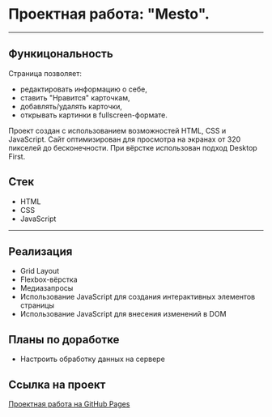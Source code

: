 # Проектная работа: "Mesto".

---

## Функицональность

Страница позволяет:
- редактировать информацию о себе,
- ставить "Нравится" карточкам,
- добавлять/удалять карточки,
- открывать картинки в fullscreen-формате.

Проект создан с использованием возможностей HTML, CSS и JavaScript. Сайт оптимизирован для просмотра на экранах от 320 пикселей до бесконечности. При вёрстке использован подход Desktop First.

## Стек

- HTML
- CSS
- JavaScript

---

## Реализация

- Grid Layout
- Flexbox-вёрстка
- Медиазапросы
- Использование JavaScript для создания интерактивных элементов страницы
- Использование JavaScript для внесения изменений в DOM

## Планы по доработке

- Настроить обработку данных на сервере

## Ссылка на проект

[Проектная работа на GitHub Pages](https://pancfly.github.io/mesto/)
